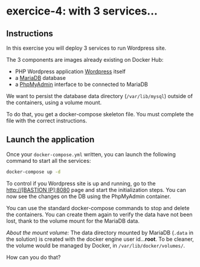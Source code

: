 # exercice-4: with 3 services...

## Instructions

In this exercise you will deploy 3 services to run Wordpress site.

The 3 components are images already existing on Docker Hub:

  - PHP Wordpress application [Wordpress](https://hub.docker.com/_/wordpress/) itself
  - a [MariaDB](https://hub.docker.com/_/mariadb/) database
  - a [PhpMyAdmin](https://hub.docker.com/r/phpmyadmin/phpmyadmin/) interface to be connected to MariaDB

We want to persist the database data directory (`/var/lib/mysql`) outside of the containers, using a volume mount.

To do that, you get a docker-compose skeleton file. You must complete the file with the correct instructions.

## Launch the application

Once your `docker-compose.yml` written, you can launch the following command to start all the services:
```sh
docker-compose up -d
```

To control if you Wordpress site is up and running, go to the [http://[BASTION IP]:8080](http://localhost:8080) page and start the initialization steps.
You can now see the changes on the DB using the PhpMyAdmin container.

You can use the standard docker-compose commands to stop and delete the containers.
You can create them again to verify the data have not been lost, thank to the volume mount for the MariaDB data.


*About the mount volume:* The data directory mounted by MariaDB (`.data` in the solution) is created with the docker engine user id...**root**.  To be cleaner, the volume would be managed by Docker, in `/var/lib/docker/volumes/`.

How can you do that?

